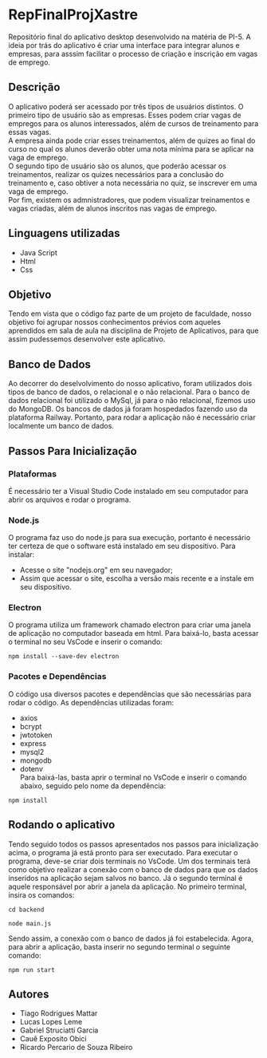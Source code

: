 # RepFinalProjXastre
Repositório final do aplicativo desktop desenvolvido na matéria de PI-5. A ideia por trás do aplicativo é criar uma interface para integrar alunos e empresas, para asssim facilitar o processo de criação e inscrição em vagas de emprego.

## Descrição
O aplicativo poderá ser acessado por três tipos de usuários distintos. O primeiro tipo de usuário são as empresas. Esses podem criar vagas de empregos para os alunos interessados, além de cursos de treinamento para essas vagas.<br>A empresa ainda pode criar esses treinamentos, além de quizes ao final do curso no qual os alunos deverão obter uma nota mínima para se aplicar na vaga de emprego.<br>O segundo tipo de usuário são os alunos, que poderão acessar os treinamentos, realizar os quizes necessários para a conclusão do treinamento e, caso obtiver a nota necessária no quiz, se inscrever em uma vaga de emprego.<br>Por fim, existem os admnistradores, que podem visualizar treinamentos e vagas criadas, além de alunos inscritos nas vagas de emprego.

## Linguagens utilizadas
* Java Script
* Html
* Css

## Objetivo
Tendo em vista que o código faz parte de um projeto de faculdade, nosso objetivo foi agrupar nossos conhecimentos prévios com aqueles aprendidos em sala de aula na disciplina de Projeto de Aplicativos, para que assim pudessemos desenvolver este aplicativo.

## Banco de Dados
Ao decorrer do deselvolvimento do nosso aplicativo, foram utilizados dois tipos de banco de dados, o relacional e o não relacional. Para o banco de dados relacional foi utilizado o MySql, já para o não relacional, fizemos uso do MongoDB. Os bancos de dados já foram hospedados fazendo uso da plataforma Railway. Portanto, para rodar a aplicação não é necessário criar localmente um banco de dados.

## Passos Para Inicialização
### Plataformas
É necessário ter a Visual Studio Code instalado em seu computador para abrir os arquivos e rodar o programa.
### Node.js
O programa faz uso do node.js para sua execução, portanto é necessário ter certeza de que o software está instalado em seu dispositivo. Para instalar:
* Acesse o site "nodejs.org" em seu navegador;
* Assim que acessar o site, escolha a versão mais recente e a instale em seu dispositivo.
### Electron
O programa utiliza um framework chamado electron para criar uma janela de aplicação no computador baseada em html. Para baixá-lo, basta acessar o terminal no seu VsCode e inserir o comando: 
```
npm install --save-dev electron
```
### Pacotes e Dependências
O código usa diversos pacotes e dependências que são necessárias para rodar o código. As dependências utilizadas foram:
* axios
* bcrypt
* jwtotoken
* express
* mysql2
* mongodb
* dotenv<br>
Para baixá-las, basta aprir o terminal no VsCode e inserir o comando abaixo, seguido pelo nome da dependência:
```
npm install 
```

## Rodando o aplicativo
Tendo seguido todos os passos apresentados nos passos para inicialização acima, o programa já está pronto para ser executado. Para executar o programa, deve-se criar dois terminais no VsCode. Um dos terminais terá como objetivo realizar a conexão com o banco de dados para que os dados inseridos na aplicação sejam salvos no banco. Já o segundo terminal é aquele responsável por abrir a janela da aplicação. No primeiro terminal, insira os comandos: 
```
cd backend
```
```
node main.js
```
Sendo assim, a conexão com o banco de dados já foi estabelecida. Agora, para abrir a aplicação, basta inserir no segundo terminal o seguinte comando:
```
npm run start
```

## Autores
* Tiago Rodrigues Mattar
* Lucas Lopes Leme
* Gabriel Struciatti Garcia
* Cauê Exposito Obici
* Ricardo Percario de Souza Ribeiro
